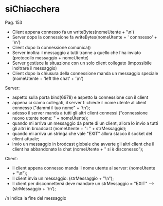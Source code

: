 # siChiacchera
Pag. 153
- Client appena connesso fa un writeBytes(nomeUtente + '\n')
- Server dopo la connessione fa writeBytes(nomeUtente + ' connsesso' + '\n')
- Client dopo la connessione comunica()
- Server inoltra il messaggio a tutti tranne a quello che l'ha inviato (protocollo messaggio + nomeUtente)
- Server gestisce la situazione con un solo client collegato (impossibile inoltrare il messaggio)
- Client dopo la chiusura della connessione manda un messaggio speciale (nomeUtente + 'left the chat' + '\n')

Server:
- aspetto sulla porta bind(6978) e aspetto la connessione con il client
- appena ci siamo collegati, il server ti chiede il nome utente al client connesso ("dammi il tuo nome" + '\n');
- adesso il server manda a tutti gli altri client connessi ("connessione nuovo utente nome: " + nomeUtente);
- quando mi arriva un messaggio da parte di un client, allora lo invio a tutti gli altri in broadcast (nomeUtente + ": " + strMessaggio);
- quando mi arriva un stringa che vale "EXIT" allora stacco il socket del client attuale;
- invio un messaggio in brodcast globale che avverte gli altri client che il client ha abbandonato la chat (nomeUtente + " si è disconesso");

Client:
- Il client appena connesso manda il nome utente al server: (nomeUtente + "\n");
- Il client invia un messaggio: (strMessaggio + "\n");
- Il client per disconnettersi deve mandare un strMessaggio = "EXIT" --> (strMessaggio + '\n');

 /n indica la fine del messaggio
